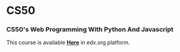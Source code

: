 # CS50
<h3>CS50's Web Programming With Python And Javascript</h3>
<p>This course is available <a href="https://learning.edx.org/course/course-v1:HarvardX+CS50W+Web/home"><strong>Here</strong></a> in edx.org platform.</p>
